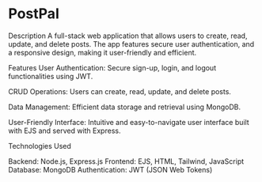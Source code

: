 # PostPal
Description
A full-stack web application that allows users to create, read, update, and delete posts. The app features secure user authentication, and a responsive design, making it user-friendly and efficient.

Features
User Authentication: Secure sign-up, login, and logout functionalities using JWT.

CRUD Operations: Users can create, read, update, and delete posts.

Data Management: Efficient data storage and retrieval using MongoDB.

User-Friendly Interface: Intuitive and easy-to-navigate user interface built with EJS and served with Express.

Technologies Used

Backend: Node.js, Express.js
Frontend: EJS, HTML, Tailwind, JavaScript
Database: MongoDB
Authentication: JWT (JSON Web Tokens)
